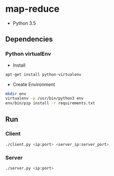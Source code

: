 # map-reduce

* Python 3.5

## Dependencies
### Python virtualEnv

* Install
```bash
apt-get install python-virtualenv
```

* Create Environment

```bash
mkdir env
virtualenv -p /usr/bin/python3 env
env/bin/pip install -r requirements.txt
```

## Run
### Client
```bash
./client.py <ip:port> <server_ip:server_port>
```

### Server

```bash
./server.py <ip:port>
```